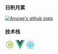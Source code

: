 <!--
**WuLianN/WuLianN** is a ✨ _special_ ✨ repository because its `README.md` (this file) appears on your GitHub profile.

Here are some ideas to get you started:

* 🔭 I’m currently working on ...
* 🌱 I’m currently learning ...
* 👯 I’m looking to collaborate on ...
* 🤔 I’m looking for help with ...
* 💬 Ask me about ...
* 📫 How to reach me: ...
* 😄 Pronouns: ...
* ⚡ Fun fact: ...

-->

### 日积月累
[![Anurag's github stats](https://github-readme-stats.vercel.app/api?username=WuLianN&theme=synthwave&show_icons=true&hide_title=true)](https://github.com/anuraghazra/github-readme-stats)

### 技术栈

<div display="flex" flex-flow="row nowrap">
  <img src="https://github.com/WuLianN/WuLianN/blob/master/images/node.svg" width="30px" height="30px" />
  <img src="https://github.com/WuLianN/WuLianN/blob/master/images/vue.svg" width="30px" height="30px" />
  <img src="https://github.com/WuLianN/WuLianN/blob/master/images/react.svg" width="30px" height="30px" />
</div>
